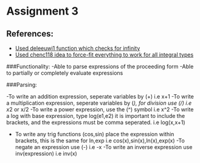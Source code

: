 # Assignment 3

## References:

* [Used deleeuwj1 function which checks for infinity](https://github.com/deleeuwj1/CS1XA3/blob/master/Assign3/Exprs/ExprEval.hs)
* [Used chenc118 idea to force-fit everything to work for all integral types](https://github.com/chenc118/CS1XA3/blob/master/Assign3/ExprDiff.hs)

###Functionality:
-Able to parse expressions of the proceeding form
-Able to partially or completely evaluate expressions

###Parsing:

-To write an addition expression, seperate variables by (+) i.e x+1
-To write a multiplication expression, seperate variables by (*), for division use (/) i.e x*2 or x/2
-To write a power expression, use the (^) symbol i.e x^2
-To write a log with base expression, type log(e1,e2) it is important to include the brackets,
and the expressions must be comma seperated. i.e log(x,x+1)
- To write any trig functions (cos,sin) place the expression within brackets, this is the same for ln,exp
i.e cos(x),sin(x),ln(x),exp(x)
-To negate an expression use (-) i.e -x
-To write an inverse expression use inv(expression) i.e inv(x)